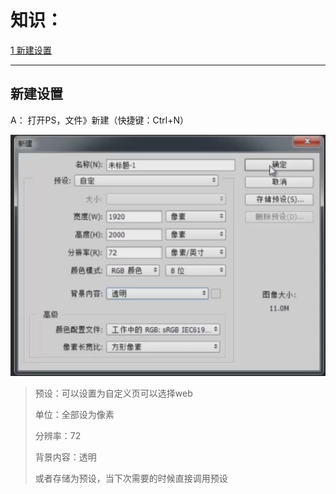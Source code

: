 # 知识：

[ 1 新建设置](#新建设置)

---

## 新建设置

A： 打开PS，文件》新建（快捷键：Ctrl+N）

![](/assets/slice-new01.png)

> 预设：可以设置为自定义页可以选择web
>
> 单位：全部设为像素
>
> 分辨率：72
>
> 背景内容：透明
>
> 或者存储为预设，当下次需要的时候直接调用预设



